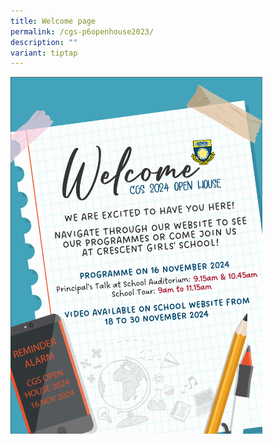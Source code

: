 ```yaml
---
title: Welcome page
permalink: /cgs-p6openhouse2023/
description: ""
variant: tiptap
---
```

<div class="isomer-image-wrapper">
<img style="width: 80%;" height="auto" width="100%" alt="Welcome message 2024" src="/images/CGS%20open%20house/CGS_OpenHouse2024_Website_Message.png">
</div>
<p></p>